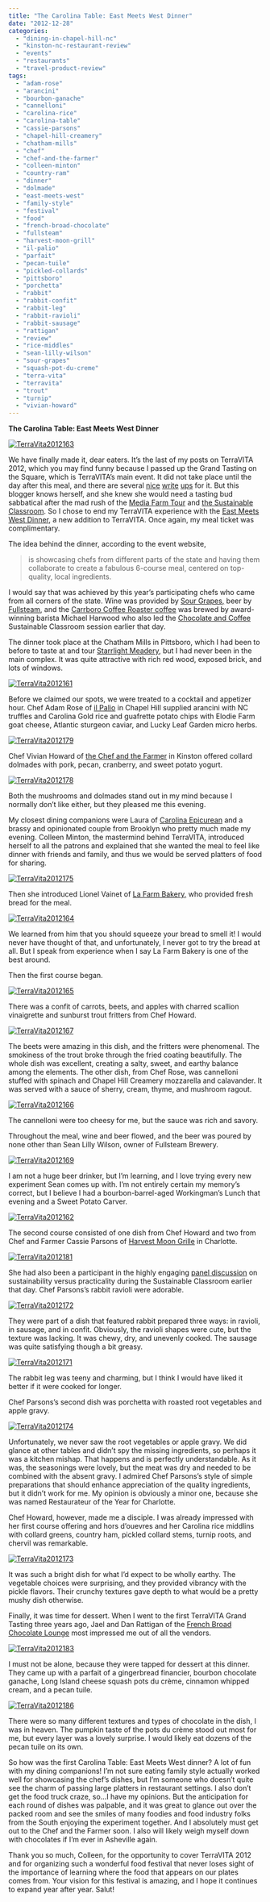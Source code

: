 ```yaml
---
title: "The Carolina Table: East Meets West Dinner"
date: "2012-12-28"
categories:
  - "dining-in-chapel-hill-nc"
  - "kinston-nc-restaurant-review"
  - "events"
  - "restaurants"
  - "travel-product-review"
tags:
  - "adam-rose"
  - "arancini"
  - "bourbon-ganache"
  - "cannelloni"
  - "carolina-rice"
  - "carolina-table"
  - "cassie-parsons"
  - "chapel-hill-creamery"
  - "chatham-mills"
  - "chef"
  - "chef-and-the-farmer"
  - "colleen-minton"
  - "country-ram"
  - "dinner"
  - "dolmade"
  - "east-meets-west"
  - "family-style"
  - "festival"
  - "food"
  - "french-broad-chocolate"
  - "fullsteam"
  - "harvest-moon-grill"
  - "il-palio"
  - "parfait"
  - "pecan-tuile"
  - "pickled-collards"
  - "pittsboro"
  - "porchetta"
  - "rabbit"
  - "rabbit-confit"
  - "rabbit-leg"
  - "rabbit-ravioli"
  - "rabbit-sausage"
  - "rattigan"
  - "review"
  - "rice-middles"
  - "sean-lilly-wilson"
  - "sour-grapes"
  - "squash-pot-du-creme"
  - "terra-vita"
  - "terravita"
  - "trout"
  - "turnip"
  - "vivian-howard"
---
```


**The Carolina Table: East Meets West Dinner**




<div class="caption">

[![](http://www.rebeccagomezfarrell.com/wp-content/uploads/2012/12/TerraVita2012163.jpg "TerraVita2012163")](http://www.rebeccagomezfarrell.com/wp-content/uploads/2012/12/TerraVita2012163.jpg)</div>


We have finally made it, dear eaters. It’s the last of my posts on TerraVITA 2012, which you may find funny because I passed up the Grand Tasting on the Square, which is TerraVITA’s main event. It did not take place until the day after this meal, and there are several [nice](http://farmfreshnorthcarolina.com/2012/11/food-fest-recap-all-yummy-all-the-time/) [write](https://www.facebook.com/media/set/?set=a.10151097770190759.437392.123680860758&type=1) [ups](http://inezsays.com/long-live-terra-vita.htm) for it. But this blogger knows herself, and she knew she would need a tasting bud sabbatical after the mad rush of the [Media Farm Tour](http://www.rebeccagomezfarrell.com/2012/11/terravita-2012-media-farm-tour-stop-1-southern-season/) and [the Sustainable Classroom](http://www.rebeccagomezfarrell.com/2012/11/the-sustainable-classroom-coffee-chocolate/). So I chose to end my TerraVITA experience with the [East Meets West Dinner](http://www.terravitaevent.com/TerraVITA/CarolinaTable.html), a new addition to TerraVITA. Once again, my meal ticket was complimentary.

The idea behind the dinner, according to the event website,

> is showcasing chefs from different parts of the state and having them collaborate to create a fabulous 6-course meal, centered on top-quality, local ingredients.

I would say that was achieved by this year’s participating chefs who came from all corners of the state. Wine was provided by [Sour Grapes,](http://www.sourgrapeswine.com/pages/our-producers) beer by [Fullsteam](/Users/becca/Documents/Writing/Other%20Blogs/Fullsteam%20Brewery), and the [Carrboro Coffee Roaster coffee](http://www.openeyecafe.com/carrboro_coffee/coffee.php) was brewed by award-winning barista Michael Harwood who also led the [Chocolate and Coffee](http://www.rebeccagomezfarrell.com/2012/11/the-sustainable-classroom-coffee-chocolate/) Sustainable Classroom session earlier that day.

The dinner took place at the Chatham Mills in Pittsboro, which I had been to before to taste at and tour [Starrlight Meadery](http://www.rebeccagomezfarrell.com/2011/02/starrlight-meadery/), but I had never been in the main complex. It was quite attractive with rich red wood, exposed brick, and lots of windows.

[![](http://www.rebeccagomezfarrell.com/wp-content/uploads/2012/12/TerraVita2012161.jpg "TerraVita2012161")](http://www.rebeccagomezfarrell.com/wp-content/uploads/2012/12/TerraVita2012161.jpg)

Before we claimed our spots, we were treated to a cocktail and appetizer hour. Chef Adam Rose of [il Palio](http://www.sienahotel.com/IlPalio.aspx) in Chapel Hill supplied arancini with NC truffles and Carolina Gold rice and guafrette potato chips with Elodie Farm goat cheese, Atlantic sturgeon caviar, and Lucky Leaf Garden micro herbs.




<div class="caption">

[![](http://www.rebeccagomezfarrell.com/wp-content/uploads/2012/12/TerraVita2012179.jpg "TerraVita2012179")](http://www.rebeccagomezfarrell.com/wp-content/uploads/2012/12/TerraVita2012179.jpg)</div>


Chef Vivian Howard of [the Chef and the Farmer](http://chefandthefarmer.com/) in Kinston offered collard dolmades with pork, pecan, cranberry, and sweet potato yogurt.




<div class="caption">

[![](http://www.rebeccagomezfarrell.com/wp-content/uploads/2012/12/TerraVita2012178.jpg "TerraVita2012178")](http://www.rebeccagomezfarrell.com/wp-content/uploads/2012/12/TerraVita2012178.jpg)</div>


Both the mushrooms and dolmades stand out in my mind because I normally don’t like either, but they pleased me this evening.

My closest dining companions were Laura of [Carolina Epicurean](http://carolinaepicurean.com/) and a brassy and opinionated couple from Brooklyn who pretty much made my evening. Colleen Minton, the mastermind behind TerraVITA, introduced herself to all the patrons and explained that she wanted the meal to feel like dinner with friends and family, and thus we would be served platters of food for sharing.

[![](http://www.rebeccagomezfarrell.com/wp-content/uploads/2012/12/TerraVita2012175.jpg "TerraVita2012175")](http://www.rebeccagomezfarrell.com/wp-content/uploads/2012/12/TerraVita2012175.jpg)

Then she introduced Lionel Vainet of [La Farm Bakery,](http://www.lafarmbakery.com/) who provided fresh bread for the meal.

[![](http://www.rebeccagomezfarrell.com/wp-content/uploads/2012/12/TerraVita2012164.jpg "TerraVita2012164")](http://www.rebeccagomezfarrell.com/wp-content/uploads/2012/12/TerraVita2012164.jpg)

We learned from him that you should squeeze your bread to smell it! I would never have thought of that, and unfortunately, I never got to try the bread at all. But I speak from experience when I say La Farm Bakery is one of the best around.

Then the first course began.

[![](http://www.rebeccagomezfarrell.com/wp-content/uploads/2012/12/TerraVita2012165.jpg "TerraVita2012165")](http://www.rebeccagomezfarrell.com/wp-content/uploads/2012/12/TerraVita2012165.jpg)

There was a confit of carrots, beets, and apples with charred scallion vinaigrette and sunburst trout fritters from Chef Howard.

[![](http://www.rebeccagomezfarrell.com/wp-content/uploads/2012/12/TerraVita2012167.jpg "TerraVita2012167")](http://www.rebeccagomezfarrell.com/wp-content/uploads/2012/12/TerraVita2012167.jpg)

The beets were amazing in this dish, and the fritters were phenomenal. The smokiness of the trout broke through the fried coating beautifully. The whole dish was excellent, creating a salty, sweet, and earthy balance among the elements. The other dish, from Chef Rose, was cannelloni stuffed with spinach and Chapel Hill Creamery mozzarella and calavander. It was served with a sauce of sherry, cream, thyme, and mushroom ragout.

[![](http://www.rebeccagomezfarrell.com/wp-content/uploads/2012/12/TerraVita2012166.jpg "TerraVita2012166")](http://www.rebeccagomezfarrell.com/wp-content/uploads/2012/12/TerraVita2012166.jpg)

The cannelloni were too cheesy for me, but the sauce was rich and savory.

Throughout the meal, wine and beer flowed, and the beer was poured by none other than Sean Lilly Wilson, owner of Fullsteam Brewery.




<div class="caption">

[![](http://www.rebeccagomezfarrell.com/wp-content/uploads/2012/12/TerraVita2012169.jpg "TerraVita2012169")](http://www.rebeccagomezfarrell.com/wp-content/uploads/2012/12/TerraVita2012169.jpg)</div>


I am not a huge beer drinker, but I’m learning, and I love trying every new experiment Sean comes up with. I’m not entirely certain my memory’s correct, but I believe I had a bourbon-barrel-aged Workingman’s Lunch that evening and a Sweet Potato Carver.




<div class="caption">

[![](http://www.rebeccagomezfarrell.com/wp-content/uploads/2012/12/TerraVita2012162.jpg "TerraVita2012162")](http://www.rebeccagomezfarrell.com/wp-content/uploads/2012/12/TerraVita2012162.jpg)</div>


The second course consisted of one dish from Chef Howard and two from Chef and Farmer Cassie Parsons of [Harvest Moon Grille](http://www.harvestmoongrillecharlotte.com/) in Charlotte.




<div class="caption">

[![](http://www.rebeccagomezfarrell.com/wp-content/uploads/2012/12/TerraVita2012181.jpg "TerraVita2012181")](http://www.rebeccagomezfarrell.com/wp-content/uploads/2012/12/TerraVita2012181.jpg)</div>


She had also been a participant in the highly engaging [panel discussion](http://www.rebeccagomezfarrell.com/2012/12/terravita-2012-the-sustainable-classroom-session-2/) on sustainability versus practicality during the Sustainable Classroom earlier that day. Chef Parsons’s rabbit ravioli were adorable.

[![](http://www.rebeccagomezfarrell.com/wp-content/uploads/2012/12/TerraVita2012172.jpg "TerraVita2012172")](http://www.rebeccagomezfarrell.com/wp-content/uploads/2012/12/TerraVita2012172.jpg)

They were part of a dish that featured rabbit prepared three ways: in ravioli, in sausage, and in confit. Obviously, the ravioli shapes were cute, but the texture was lacking. It was chewy, dry, and unevenly cooked. The sausage was quite satisfying though a bit greasy.




<div class="caption">

[![](http://www.rebeccagomezfarrell.com/wp-content/uploads/2012/12/TerraVita2012171.jpg "TerraVita2012171")](http://www.rebeccagomezfarrell.com/wp-content/uploads/2012/12/TerraVita2012171.jpg)</div>


The rabbit leg was teeny and charming, but I think I would have liked it better if it were cooked for longer.

Chef Parsons’s second dish was porchetta with roasted root vegetables and apple gravy.

[![](http://www.rebeccagomezfarrell.com/wp-content/uploads/2012/12/TerraVita2012174.jpg "TerraVita2012174")](http://www.rebeccagomezfarrell.com/wp-content/uploads/2012/12/TerraVita2012174.jpg)

Unfortunately, we never saw the root vegetables or apple gravy. We did glance at other tables and didn’t spy the missing ingredients, so perhaps it was a kitchen mishap. That happens and is perfectly understandable. As it was, the seasonings were lovely, but the meat was dry and needed to be combined with the absent gravy. I admired Chef Parsons’s style of simple preparations that should enhance appreciation of the quality ingredients, but it didn’t work for me. My opinion is obviously a minor one, because she was named Restaurateur of the Year for Charlotte.

Chef Howard, however, made me a disciple. I was already impressed with her first course offering and hors d’ouevres and her Carolina rice middlins with collard greens, country ham, pickled collard stems, turnip roots, and chervil was remarkable.

[![](http://www.rebeccagomezfarrell.com/wp-content/uploads/2012/12/TerraVita2012173.jpg "TerraVita2012173")](http://www.rebeccagomezfarrell.com/wp-content/uploads/2012/12/TerraVita2012173.jpg)

It was such a bright dish for what I’d expect to be wholly earthy. The vegetable choices were surprising, and they provided vibrancy with the pickle flavors. Their crunchy textures gave depth to what would be a pretty mushy dish otherwise.

Finally, it was time for dessert. When I went to the first TerraVITA Grand Tasting three years ago, Jael and Dan Rattigan of the [French Broad Chocolate Lounge](http://frenchbroadchocolates.com/articles/the-lounge) most impressed me out of all the vendors.




<div class="caption">

[![](http://www.rebeccagomezfarrell.com/wp-content/uploads/2012/12/TerraVita2012183.jpg "TerraVita2012183")](http://www.rebeccagomezfarrell.com/wp-content/uploads/2012/12/TerraVita2012183.jpg)</div>


I must not be alone, because they were tapped for dessert at this dinner. They came up with a parfait of a gingerbread financier, bourbon chocolate ganache, Long Island cheese squash pots du crème, cinnamon whipped cream, and a pecan tuile.

[![](http://www.rebeccagomezfarrell.com/wp-content/uploads/2012/12/TerraVita2012186.jpg "TerraVita2012186")](http://www.rebeccagomezfarrell.com/wp-content/uploads/2012/12/TerraVita2012186.jpg)

There were so many different textures and types of chocolate in the dish, I was in heaven. The pumpkin taste of the pots du crème stood out most for me, but every layer was a lovely surprise. I would likely eat dozens of the pecan tuile on its own.

So how was the first Carolina Table: East Meets West dinner? A lot of fun with my dining companions! I’m not sure eating family style actually worked well for showcasing the chef’s dishes, but I’m someone who doesn’t quite see the charm of passing large platters in restaurant settings. I also don’t get the food truck craze, so…I have my opinions. But the anticipation for each round of dishes was palpable, and it was great to glance out over the packed room and see the smiles of many foodies and food industry folks from the South enjoying the experiment together. And I absolutely must get out to the Chef and the Farmer soon. I also will likely weigh myself down with chocolates if I’m ever in Asheville again.

Thank you so much, Colleen, for the opportunity to cover TerraVITA 2012 and for organizing such a wonderful food festival that never loses sight of the importance of learning where the food that appears on our plates comes from. Your vision for this festival is amazing, and I hope it continues to expand year after year. Salut!
